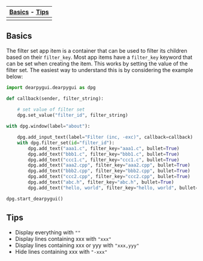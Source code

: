 | [Basics](#basics) - [Tips](#tips) |
|----|
||

## Basics
The filter set app item is a container that can be used to filter its children based on their `filter_key`. Most app items have a `filter_key` keyword that can be set when creating the item. This works by setting the value of the filter set. The easiest way to understand this is by considering the example below:

```python
import dearpygui.dearpygui as dpg

def callback(sender, filter_string):
    
    # set value of filter set
    dpg.set_value("filter_id", filter_string)

with dpg.window(label="about"):

    dpg.add_input_text(label="Filter (inc, -exc)", callback=callback)
    with dpg.filter_set(id="filter_id"):
        dpg.add_text("aaa1.c", filter_key="aaa1.c", bullet=True)
        dpg.add_text("bbb1.c", filter_key="bbb1.c", bullet=True)
        dpg.add_text("ccc1.c", filter_key="ccc1.c", bullet=True)
        dpg.add_text("aaa2.cpp", filter_key="aaa2.cpp", bullet=True)
        dpg.add_text("bbb2.cpp", filter_key="bbb2.cpp", bullet=True)
        dpg.add_text("ccc2.cpp", filter_key="ccc2.cpp", bullet=True)
        dpg.add_text("abc.h", filter_key="abc.h", bullet=True)
        dpg.add_text("hello, world", filter_key="hello, world", bullet=True)

dpg.start_dearpygui()
```

## Tips
* Display everything with `""`
* Display lines containing xxx with `"xxx"`
* Display lines containing xxx or yyy with `"xxx,yyy"`
* Hide lines containing xxx with `"-xxx"`
